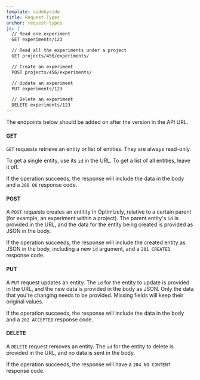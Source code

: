 ```yaml
---
template: sidebyside
title: Request Types
anchor: request-types
js: |
  // Read one experiment
  GET experiments/123

  // Read all the experiments under a project
  GET projects/456/experiments/

  // Create an experiment
  POST projects/456/experiments/

  // Update an experiment
  PUT experiments/123

  // Delete an experiment
  DELETE experiments/123
---
```

The endpoints below should be added on after the version in the API URL.

#### GET
`GET` requests retrieve an entity or list of entities. They are always read-only.

To get a single entity, use its `id` in the URL. To get a list of all entities, leave it off.

If the operation succeeds, the response will include the data in the body and a `200 OK` response code.

#### POST
A `POST` requests creates an entitity in Optimizely, relative to a certain parent (for example, an experiment within a project). The parent entity's `id` is provided in the URL, and the data for the entity being created is provided as JSON in the body.

If the operation succeeds, the response will include the created entity as JSON in the body, including a new `id` argument, and a `201 CREATED` response code.

#### PUT
A `PUT` request updates an entity. The `id` for the entity to update is provided in the URL, and the new data is provided in the body as JSON. Only the data that you're changing needs to be provided. Missing fields will keep their original values.

If the operation succeeds, the response will include the data in the body and a `202 ACCEPTED` response code.

#### DELETE
A `DELETE` request removes an entity. The `id` for the entity to delete is provided in the URL, and no data is sent in the body.

If the operation succeeds, the response will have a `204 NO CONTENT` response code.
